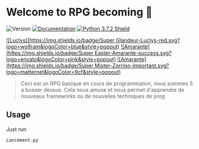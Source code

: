 # Welcome to RPG becoming 👋
![Version](https://img.shields.io/badge/version-0.2.4-blue.svg?cacheSeconds=2592000)
[![Documentation](https://img.shields.io/badge/documentation-yes-brightgreen.svg)](https://github.com/Luclys/Projet-Rpg/wiki)
<a href='https://www.python.org/downloads' ><img src='https://img.shields.io/badge/Python-3.7.2-success.svg?logo=python&logoColor=red&style=popout' title='Python 3.7.2 Shield'/></a>


[![Luclys](https://img.shields.io/badge/Super Glandeur-Luclys-red.svg?logo=wolfram&logoColor=blue&style=popout)](https://github.com/Luclys)
[![Amarante](https://img.shields.io/badge/Super Easter-Amarante-success.svg?logo=envato&logoColor=pink&style=popout)](https://github.com/Amarante)
[![Amarante](https://img.shields.io/badge/Super Mister-Zorrino-important.svg?logo=matternet&logoColor=9cf&style=popout)](https://github.com/Zorrino)

> Ceci est un RPG basique en cours de programmation, nous sommes 3 à bosser dessus. Cela nous amuse et nous permet d'apprendre de nouveaux frameworks ou de nouvelles techniques de prog

## Usage

Just run 
```sh
Lancement.py
```
